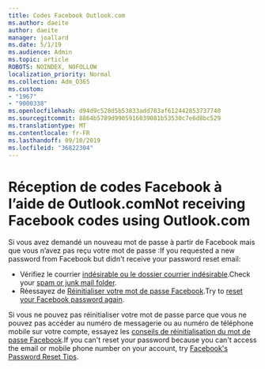```yaml
---
title: Codes Facebook Outlook.com
ms.author: daeite
author: daeite
manager: joallard
ms.date: 5/1/19
ms.audience: Admin
ms.topic: article
ROBOTS: NOINDEX, NOFOLLOW
localization_priority: Normal
ms.collection: Adm_O365
ms.custom:
- "1967"
- "9000338"
ms.openlocfilehash: d94d9c528d5b53833add783af612442853737740
ms.sourcegitcommit: 8864b5789d9905916039081b53530c7e6d8bc529
ms.translationtype: MT
ms.contentlocale: fr-FR
ms.lasthandoff: 09/10/2019
ms.locfileid: "36822304"
---
```

# <a name="not-receiving-facebook-codes-using-outlookcom"></a><span data-ttu-id="6a31d-102">Réception de codes Facebook à l’aide de Outlook.com</span><span class="sxs-lookup"><span data-stu-id="6a31d-102">Not receiving Facebook codes using Outlook.com</span></span>

<span data-ttu-id="6a31d-103">Si vous avez demandé un nouveau mot de passe à partir de Facebook mais que vous n’avez pas reçu votre mot de passe :</span><span class="sxs-lookup"><span data-stu-id="6a31d-103">If you requested a new password from Facebook but didn't receive your password reset email:</span></span>

- <span data-ttu-id="6a31d-104">Vérifiez le courrier [indésirable ou le dossier courrier indésirable](https://outlook.live.com/mail/junkemail).</span><span class="sxs-lookup"><span data-stu-id="6a31d-104">Check your [spam or junk mail folder](https://outlook.live.com/mail/junkemail).</span></span>
- <span data-ttu-id="6a31d-105">Réessayez de [Réinitialiser votre mot de passe Facebook](https://aka.ms/facebook-password-reset).</span><span class="sxs-lookup"><span data-stu-id="6a31d-105">Try to [reset your Facebook password again](https://aka.ms/facebook-password-reset).</span></span>

<span data-ttu-id="6a31d-106">Si vous ne pouvez pas réinitialiser votre mot de passe parce que vous ne pouvez pas accéder au numéro de messagerie ou au numéro de téléphone mobile sur votre compte, essayez les [conseils de réinitialisation du mot de passe Facebook](https://aka.ms/facebook-password-help).</span><span class="sxs-lookup"><span data-stu-id="6a31d-106">If you can't reset your password because you can't access the email or mobile phone number on your account, try [Facebook's Password Reset Tips](https://aka.ms/facebook-password-help).</span></span>